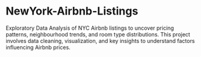 # NewYork-Airbnb-Listings
Exploratory Data Analysis of NYC Airbnb listings to uncover pricing patterns, neighbourhood trends, and room type distributions. This project involves data cleaning, visualization, and key insights to understand factors influencing Airbnb prices.
